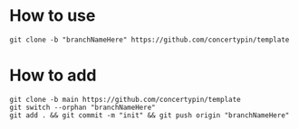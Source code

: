 # How to use
```
git clone -b "branchNameHere" https://github.com/concertypin/template
```
# How to add
```
git clone -b main https://github.com/concertypin/template
git switch --orphan "branchNameHere"
git add . && git commit -m "init" && git push origin "branchNameHere"
```
